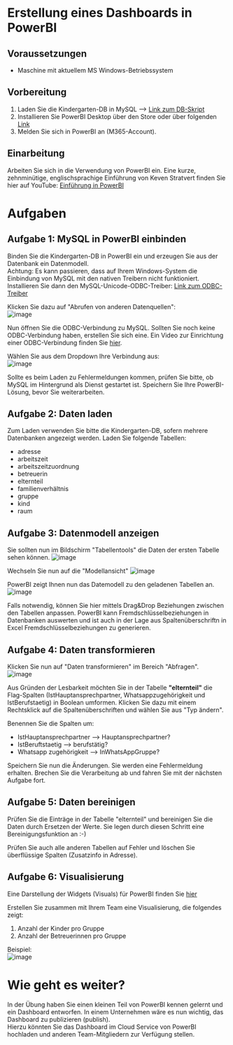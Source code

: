 # Erstellung eines Dashboards in PowerBI

## Voraussetzungen
* Maschine mit aktuellem MS Windows-Betriebssystem

## Vorbereitung
1) Laden Sie die Kindergarten-DB in MySQL --> [Link zum DB-Skript](https://github.com/magruenefb3/DataIntegration/blob/main/Kindergarten-DB/kindergarten-create-schema-and-data.sql) 
2) Installieren Sie PowerBI Desktop über den Store oder über folgenden [Link](https://powerbi.microsoft.com/de-de/downloads/)
3) Melden Sie sich in PowerBI an (M365-Account). 

## Einarbeitung
Arbeiten Sie sich in die Verwendung von PowerBI ein. Eine kurze, zehnminütige, englischsprachige Einführung von Keven Stratvert finden Sie hier auf YouTube: [Einführung in PowerBI](https://youtu.be/NNSHu0rkew8?si=bvksxV-Ac3rA1DPB)

# Aufgaben
## Aufgabe 1: MySQL in PowerBI einbinden
Binden Sie die Kindergarten-DB in PowerBI ein und erzeugen Sie aus der Datenbank ein Datenmodell.  
Achtung: Es kann passieren, dass auf Ihrem Windows-System die Einbindung von MySQL mit den nativen Treibern nicht funktioniert. Installieren Sie dann den MySQL-Unicode-ODBC-Treiber: [Link zum ODBC-Treiber](https://dev.mysql.com/downloads/connector/odbc/)

Klicken Sie dazu auf "Abrufen von anderen Datenquellen":  
![image](https://github.com/magruenefb3/DataIntegration/assets/97667586/f3673560-7494-4084-979c-d552461b6101)

Nun öffnen Sie die ODBC-Verbindung zu MySQL. Sollten Sie noch keine ODBC-Verbindung haben, erstellen Sie sich eine. 
Ein Video zur Einrichtung einer ODBC-Verbindung finden Sie [hier](https://youtu.be/oxGQGKIp4Ms?si=ZF72tmqRkMsmq6DX).

Wählen Sie aus dem Dropdown Ihre Verbindung aus:  
![image](https://github.com/magruenefb3/DataIntegration/assets/97667586/6453a583-1494-44c8-a690-c37da78d6b51)

Sollte es beim Laden zu Fehlermeldungen kommen, prüfen Sie bitte, ob MySQL im Hintergrund als Dienst gestartet ist. 
Speichern Sie Ihre PowerBI-Lösung, bevor Sie weiterarbeiten.

## Aufgabe 2: Daten laden
Zum Laden verwenden Sie bitte die Kindergarten-DB, sofern mehrere Datenbanken angezeigt werden.
Laden Sie folgende Tabellen:
* adresse
* arbeitszeit
* arbeitszeitzuordnung
* betreuerin
* elternteil
* familienverhältnis
* gruppe
* kind
* raum

## Aufgabe 3: Datenmodell anzeigen
Sie sollten nun im Bildschirm "Tabellentools" die Daten der ersten Tabelle sehen können. 
 ![image](https://github.com/magruenefb3/DataIntegration/assets/97667586/5b266e66-e6de-4060-a076-b522604e62f3)

Wechseln Sie nun auf die "Modellansicht"
![image](https://github.com/magruenefb3/DataIntegration/assets/97667586/824d0272-21c5-43c9-93e4-407c73569924)

PowerBI zeigt Ihnen nun das Datemodell zu den geladenen Tabellen an. 
  ![image](https://github.com/magruenefb3/DataIntegration/assets/97667586/2144f6b0-0f05-461b-ba02-3ae50405c555)

Falls notwendig, können Sie hier mittels Drag&Drop Beziehungen zwischen den Tabellen anpassen. PowerBI kann Fremdschlüsselbeziehungen in Datenbanken auswerten und ist auch in der Lage aus Spaltenüberschriftn in Excel Fremdschlüsselbeziehungen zu generieren.

## Aufgabe 4: Daten transformieren
Klicken Sie nun auf "Daten transformieren" im Bereich "Abfragen".   
![image](https://github.com/magruenefb3/DataIntegration/assets/97667586/27e81c63-ca46-43be-89a6-59077d78f18f)

Aus Gründen der Lesbarkeit möchten Sie in der Tabelle **"elternteil"** die Flag-Spalten (IstHauptansprechpartner, Whatsappzugehörigkeit und IstBerufstaetig) in Boolean umformen. Klicken Sie dazu mit einem Rechtsklick auf die Spaltenüberschriften und wählen Sie aus "Typ ändern". 

Benennen Sie die Spalten um:
* IstHauptansprechpartner --> Hauptansprechpartner?
* IstBeruftstaetig --> berufstätig?
* Whatsapp zugehörigkeit --> InWhatsAppGruppe?

Speichern Sie nun die Änderungen. Sie werden eine Fehlermeldung erhalten. 
Brechen Sie die Verarbeitung ab und fahren Sie mit der nächsten Aufgabe fort.

## Aufgabe 5: Daten bereinigen
Prüfen Sie die Einträge in der Tabelle "elternteil" und bereinigen Sie die Daten durch Ersetzen der Werte. Sie legen durch diesen Schritt eine Bereinigungsfunktion an :-)

Prüfen Sie auch alle anderen Tabellen auf Fehler und löschen Sie überflüssige Spalten (Zusatzinfo in Adresse).


## Aufgabe 6: Visualisierung

Eine Darstellung der Widgets (Visuals) für PowerBI finden Sie [hier](https://learn.microsoft.com/en-us/power-bi/visuals/power-bi-visualization-types-for-reports-and-q-and-a)  

Erstellen Sie zusammen mit Ihrem Team eine Visualisierung, die folgendes zeigt:
1) Anzahl der Kinder pro Gruppe
2) Anzahl der Betreuerinnen pro Gruppe

Beispiel:  
![image](https://github.com/magruenefb3/DataIntegration/assets/97667586/d76868de-dad0-49df-9ff6-295f01ef9050)



# Wie geht es weiter?
In der Übung haben Sie einen kleinen Teil von PowerBI kennen gelernt und ein Dashboard entworfen. 
In einem Unternehmen wäre es nun wichtig, das Dashboard zu publizieren (publish).  
Hierzu könnten Sie das Dashboard im Cloud Service von PowerBI hochladen und anderen Team-Mitgliedern zur Verfügung stellen. 
